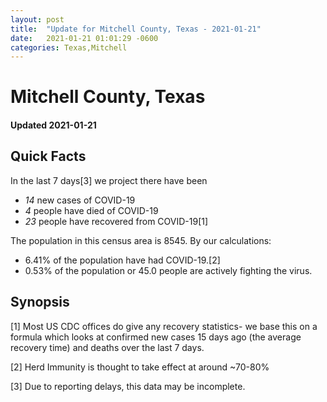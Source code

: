 ```yaml
---
layout: post
title:  "Update for Mitchell County, Texas - 2021-01-21"
date:   2021-01-21 01:01:29 -0600
categories: Texas,Mitchell
---
```


# Mitchell County, Texas
#### Updated 2021-01-21

## Quick Facts

In the last 7 days[3] we project there have been
- *14* new cases of COVID-19
- *4* people have died of COVID-19
- *23* people have recovered from COVID-19[1]

The population in this census area is 8545. By our calculations:
- 6.41% of the population have had COVID-19.[2]
- 0.53% of the population or 45.0 people are actively fighting the virus.

## Synopsis




[1] Most US CDC offices do give any recovery statistics- we base this on a formula which looks at confirmed new cases
15 days ago (the average recovery time) and deaths over the last 7 days.

[2] Herd Immunity is thought to take effect at around ~70-80%

[3] Due to reporting delays, this data may be incomplete.
 
    